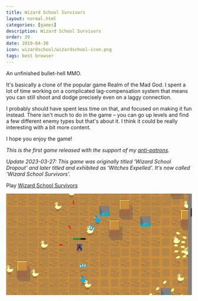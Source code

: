 ```yaml
---
title: Wizard School Survivors
layout: normal.html
categories: [games]
description: Wizard School Survivors
order: 39
date: 2019-04-30
icon: wizardschool/wizardschool-icon.png
tags: best browser
---
```


An unfinished bullet-hell MMO.

It's basically a clone of the popular game Realm of the Mad God. I spent a lot of time working on a complicated lag-compensation system that means you can still shoot and dodge precisely even on a laggy connection.

I probably should have spent less time on that, and focused on making it fun instead. There isn't much to do in the game – you can go up levels and find a few different enemy types but that's about it. I think it could be really interesting with a bit more content.

I hope you enjoy the game!

_This is the first game released with the support of my [anti-patrons](/anti-patreon)._

_Update 2023-03-27: This game was originally titled 'Wizard School Dropout' and later titled and exhibited as 'Witches Expelled'. It's now called 'Wizard School Survivors'._

<p>Play <a href="https://witches3.azurewebsites.net">Wizard School Survivors</a></p>

![](1.png)
